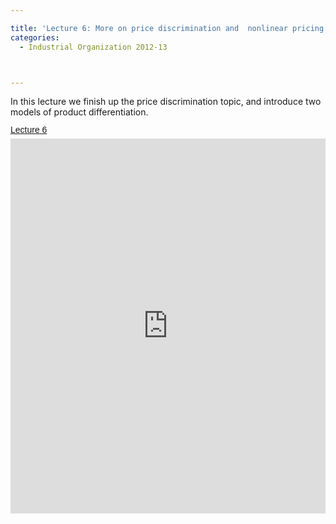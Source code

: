 ```yaml
---

title: 'Lecture 6: More on price discrimination and  nonlinear pricing  + Intro to product differentiation'
categories:
  - Industrial Organization 2012-13



---
```

In this lecture we finish up the price discrimination topic, and introduce two models of product differentiation.  <a title="View Lecture 6 on Scribd" href="http://www.scribd.com/doc/113399962/Lecture-6" style="margin: 12px auto 6px auto; font-family: Helvetica,Arial,Sans-serif; font-style: normal; font-variant: normal; font-weight: normal; font-size: 14px; line-height: normal; font-size-adjust: none; font-stretch: normal; -x-system-font: none; display: block; text-decoration: underline;">Lecture 6</a><iframe src="http://www.scribd.com/embeds/113399962/content?start_page=1&view_mode=scroll&access_key=key-13cz2lu8pqx117ycmz3j" data-auto-height="true" data-aspect-ratio="1.33333333333333" scrolling="no" width="100%" height="600" frameborder="0"></iframe>